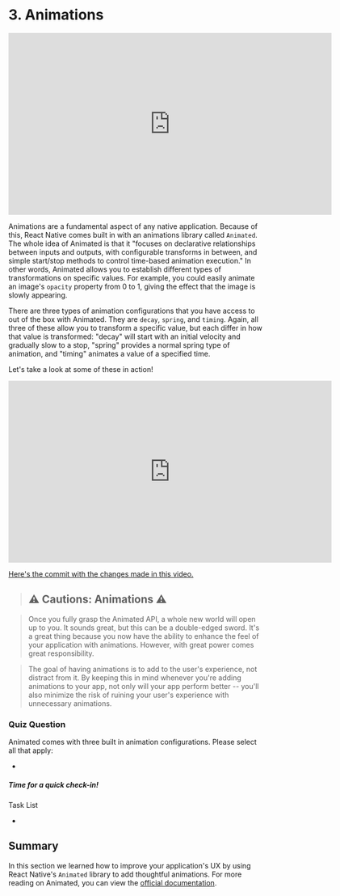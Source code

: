 # 3. Animations



<iframe allowfullscreen="1" allow="accelerometer; autoplay; encrypted-media; gyroscope; picture-in-picture" title="YouTube video player" src="https://www.youtube.com/embed/lyM8LcmrdS8?showinfo=0&amp;rel=0&amp;autohide=1&amp;vq=hd720&amp;hl=en-us&amp;cc_load_policy=0&amp;enablejsapi=1&amp;origin=https%3A%2F%2Fclassroom.udacity.com&amp;widgetid=427" id="widget428" width="640" height="360" frameborder="0"></iframe>



Animations are a fundamental aspect of any native application. Because of this,  React Native comes built in with an animations library called `Animated`. The whole idea of Animated is that it "focuses on declarative  relationships between inputs and outputs, with configurable transforms  in between, and simple start/stop methods to control time-based  animation execution." In other words, Animated allows you to establish  different types of transformations on specific values. For example, you  could easily animate an image's `opacity` property from 0 to 1, giving the effect that the image is slowly appearing. 

There are three types of animation configurations that you have access to out of the box with Animated. They are `decay`, `spring`, and `timing`. Again, all three of these allow you to transform a specific value, but  each differ in how that value is transformed: "decay" will start with an initial velocity and gradually slow to a stop, "spring" provides a  normal spring type of animation, and "timing" animates a value of a  specified time. 

Let's take a look at some of these in action!



<iframe allowfullscreen="1" allow="accelerometer; autoplay; encrypted-media; gyroscope; picture-in-picture" title="YouTube video player" src="https://www.youtube.com/embed/H1LJ3C8yzuc?showinfo=0&amp;rel=0&amp;autohide=1&amp;vq=hd720&amp;hl=en-us&amp;cc_load_policy=0&amp;enablejsapi=1&amp;origin=https%3A%2F%2Fclassroom.udacity.com&amp;widgetid=429" id="widget430" width="640" height="360" frameborder="0"></iframe>



[Here's the commit with the changes made in this video.](https://github.com/udacity/reactnd-UdaciFitness-complete/commit/7a701a6fbe7d0331e3ae8cce7899d55ce9653bd3)



> ## ⚠️ Cautions: Animations ⚠️

> Once you fully grasp the Animated API, a whole new world will open up to you. It sounds great, but this can be a double-edged sword. It's a  great thing because you now have the ability to enhance the feel of your application with animations. However, with great power comes great  responsibility. 

> The goal of having animations is to add to the user's experience, not distract from it. By keeping this in mind whenever you're adding  animations to your app, not only will your app perform better -- you'll  also minimize the risk of ruining your user's experience with  unnecessary animations.



### Quiz Question

Animated comes with three built in animation configurations. Please select all that apply: 

- 

##### Time for a *quick* check-in!

Task List

- 

## Summary

In this section we learned how to improve your application's UX by using React Native's `Animated` library to add thoughtful animations. For more reading on Animated, you can view the [official documentation](https://facebook.github.io/react-native/docs/animated.html).